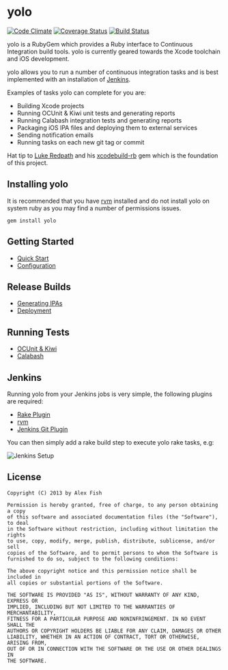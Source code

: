 yolo
====

[![Code Climate](https://codeclimate.com/github/alexefish/yolo.png)](https://codeclimate.com/github/alexefish/yolo)
[![Coverage Status](https://coveralls.io/repos/alexefish/yolo/badge.png?branch=master)](https://coveralls.io/r/alexefish/yolo)
[![Build Status](https://travis-ci.org/alexefish/yolo.png)](https://travis-ci.org/alexefish/yolo)

yolo is a RubyGem which provides a Ruby interface to Continuous Integration build tools. yolo is currently geared towards the Xcode toolchain and iOS development.  

yolo allows you to run a number of continuous integration tasks and is best implemented with an installation of [Jenkins](http://jenkins-ci.org/). 

Examples of tasks yolo can complete for you are:
* Building Xcode projects
* Running OCUnit & Kiwi unit tests and generating reports
* Running Calabash integration tests and generating reports
* Packaging iOS IPA files and deploying them to external services
* Sending notification emails
* Running tasks on each new git tag or commit

Hat tip to [Luke Redpath](https://github.com/lukeredpath) and his [xcodebuild-rb](https://github.com/lukeredpath/xcodebuild-rb) gem which is the foundation of this project.

## Installing yolo

It is recommended that you have [rvm](https://rvm.io/) installed and do not install yolo on system ruby as you may find a number of permissions issues.

    gem install yolo

## Getting Started

* [Quick Start](https://github.com/alexefish/yolo/wiki/Quick-Start)
* [Configuration](https://github.com/alexefish/yolo/wiki/Configuration)

## Release Builds

* [Generating IPAs](https://github.com/alexefish/yolo/wiki/Generating-IPAs)
* [Deployment](https://github.com/alexefish/yolo/wiki/Deployment)

## Running Tests

* [OCUnit & Kiwi](https://github.com/alexefish/yolo/wiki/OCUnit-&-Kiwi)
* [Calabash](https://github.com/alexefish/yolo/wiki/Calabash)

## Jenkins
Running yolo from your Jenkins jobs is very simple, the following plugins are required:

* [Rake Plugin](http://wiki.jenkins-ci.org/display/JENKINS/Rake+Plugin)
* [rvm](https://wiki.jenkins-ci.org/display/JENKINS/RVM+Plugin)
* [Jenkins Git Plugin](http://wiki.jenkins-ci.org/display/JENKINS/Git+Plugin)

You can then simply add a rake build step to execute yolo rake tasks, e.g:

![Jenkins Setup](http://i.imgur.com/7zm05pT.png)

## License 

    Copyright (C) 2013 by Alex Fish

    Permission is hereby granted, free of charge, to any person obtaining a copy
    of this software and associated documentation files (the "Software"), to deal
    in the Software without restriction, including without limitation the rights
    to use, copy, modify, merge, publish, distribute, sublicense, and/or sell
    copies of the Software, and to permit persons to whom the Software is
    furnished to do so, subject to the following conditions:

    The above copyright notice and this permission notice shall be included in
    all copies or substantial portions of the Software.

    THE SOFTWARE IS PROVIDED "AS IS", WITHOUT WARRANTY OF ANY KIND, EXPRESS OR
    IMPLIED, INCLUDING BUT NOT LIMITED TO THE WARRANTIES OF MERCHANTABILITY,
    FITNESS FOR A PARTICULAR PURPOSE AND NONINFRINGEMENT. IN NO EVENT SHALL THE
    AUTHORS OR COPYRIGHT HOLDERS BE LIABLE FOR ANY CLAIM, DAMAGES OR OTHER
    LIABILITY, WHETHER IN AN ACTION OF CONTRACT, TORT OR OTHERWISE, ARISING FROM,
    OUT OF OR IN CONNECTION WITH THE SOFTWARE OR THE USE OR OTHER DEALINGS IN
    THE SOFTWARE.
